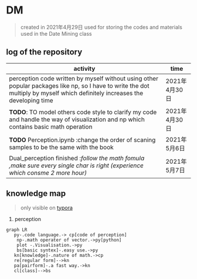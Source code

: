 # DM
> created in 2021年4月29日 
> used for storing the codes and materials used in the Date Mining class

## log of the repository
| activity                                                     | time          |
| ------------------------------------------------------------ | ------------- |
| perception code written by myself without using other popular packages like np, so I have to write the dot multiply by myself which  definitely increases the developing time | 2021年4月30日 |
| **TODO**: TO model others code style to clarify my code and handle the way of visualization and np which contains basic math operation | 2021年4月30日 |
|**TODO** Perception.ipynb :change the order of scaning samples to be the same with the book |2021年5月6日|
|Dual_perception finished :*follow the math fomula ,make sure every single char is right (experience which consme 2 more hour)*| 2021年5月7日|



## knowledge map 

> only visible on [typora](https://mermaid-js.github.io/mermaid/#/README)

1. perception

```mermaid
graph LR
   py-.code language.-> cp[code of perception]
	np-.math operater of vector.->py[python]
	plot -.Visualisation.->py
	bs[basic syntex]-.easy use.->py
   kn[knowledge]-.nature of math.->cp
   re[regular form]-->kn
   pa[pairform]-.a fast way.->kn
   cl[class]-->bs
   
   
```



